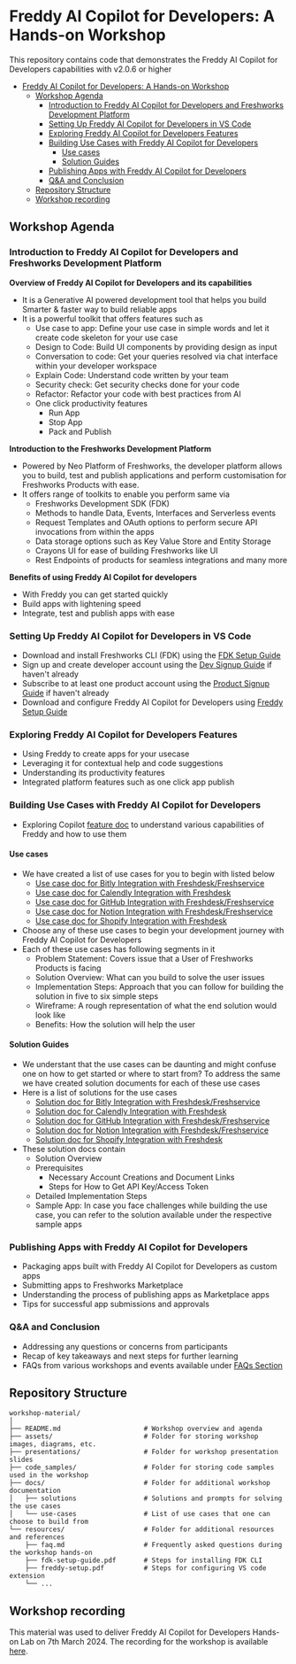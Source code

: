 # Freddy AI Copilot for Developers: A Hands-on Workshop

This repository contains code that demonstrates the Freddy AI Copilot for Developers capabilities with v2.0.6 or higher

- [Freddy AI Copilot for Developers: A Hands-on Workshop](#freddy-copilot-for-developers-a-hands-on-workshop)
  - [Workshop Agenda](#workshop-agenda)
    - [Introduction to Freddy AI Copilot for Developers and Freshworks Development Platform](#introduction-to-freddy-copilot-and-freshworks-development-platform)
    - [Setting Up Freddy AI Copilot for Developers in VS Code](#setting-up-freddy-copilot-in-vs-code)
    - [Exploring Freddy AI Copilot for Developers Features](#exploring-freddy-copilot-features)
    - [Building Use Cases with Freddy AI Copilot for Developers](#building-use-cases-with-freddy-copilot-for-developers)
      - [Use cases](#use-cases)
      - [Solution Guides](#solution-guides)
    - [Publishing Apps with Freddy AI Copilot for Developers](#publishing-apps-with-freddy-copilot)
    - [Q\&A and Conclusion](#qa-and-conclusion)
  - [Repository Structure](#repository-structure)
  - [Workshop recording](#workshop-recording)

## Workshop Agenda

### Introduction to Freddy AI Copilot for Developers and Freshworks Development Platform
**Overview of Freddy AI Copilot for Developers and its capabilities**
- It is a Generative AI powered development tool that helps you build Smarter & faster way to build reliable apps
- It is a powerful toolkit that offers features such as
  - Use case to app: Define your use case in simple words and let it create code skeleton for your use case
  - Design to Code: Build UI components by providing design as input
  - Conversation to code: Get your queries resolved via chat interface within your developer workspace
  - Explain Code: Understand code written by your team
  - Security check: Get security checks done for your code
  - Refactor: Refactor your code with best practices from AI
  - One click productivity features
    - Run App
    - Stop App
    - Pack and Publish

**Introduction to the Freshworks Development Platform**
- Powered by Neo Platform of Freshworks, the developer platform allows you to build, test and publish applications and perform customisation for Freshworks Products with ease.
- It offers range of toolkits to enable you perform same via
  - Freshworks Development SDK (FDK)
  - Methods to handle Data, Events, Interfaces and Serverless events
  - Request Templates and OAuth options to perform secure API invocations from within the apps
  - Data storage options such as Key Value Store and Entity Storage
  - Crayons UI for ease of building Freshworks like UI
  - Rest Endpoints of products for seamless integrations and many more

**Benefits of using Freddy AI Copilot for developers**
  - With Freddy you can get started quickly
  - Build apps with lightening speed
  - Integrate, test and publish apps with ease

### Setting Up Freddy AI Copilot for Developers in VS Code
- Download and install Freshworks CLI (FDK) using the [FDK Setup Guide](resources/fdk-setup-guide.pdf)
- Sign up and create developer account using the [Dev Signup Guide](https://freshworks.dev/docs/guides/setup/dev-signup/) if haven't already
- Subscribe to at least one product account using the [Product Signup Guide](https://freshworks.dev/docs/guides/setup/product-signup/) if haven't already
- Download and configure Freddy AI Copilot for Developers using [Freddy Setup Guide](resources/freddy-setup.pdf)

### Exploring Freddy AI Copilot for Developers Features
- Using Freddy to create apps for your usecase
- Leveraging it for contextual help and code suggestions
- Understanding its productivity features
- Integrated platform features such as one click app publish

### Building Use Cases with Freddy AI Copilot for Developers
- Exploring Copilot [feature doc](https://developers-staging.freshworks.com/docs/guides/fcd-setup/features/) to understand various capabilities of Freddy and how to use them

#### Use cases

- We have created a list of use cases for you to begin with listed below
  - [Use case doc for Bitly Integration with Freshdesk/Freshservice](docs/use-cases/Bitly-Freshdesk-Freshservice.md)
  - [Use case doc for Calendly Integration with Freshdesk](docs/use-cases/Calendly-Freshdesk.md) 
  - [Use case doc for GitHub Integration with Freshdesk/Freshservice](docs/use-cases/GitHub-Freshdesk.md)
  - [Use case doc for Notion Integration with Freshdesk/Freshservice](docs/use-cases/Notion-Freshdesk-Freshservice.md) 
  - [Use case doc for Shopify Integration with Freshdesk](docs/use-cases/Shopify-Freshdesk.md)
- Choose any of these use cases to begin your development journey with Freddy AI Copilot for Developers
- Each of these use cases has following segments in it
  - Problem Statement: Covers issue that a User of Freshworks Products is facing
  - Solution Overview: What can you build to solve the user issues
  - Implementation Steps: Approach that you can follow for building the solution in five to six simple steps
  - Wireframe: A rough representation of what the end solution would look like
  - Benefits: How the solution will help the user

#### Solution Guides

- We understant that the use cases can be daunting and might confuse one on how to get started or where to start from? To address the same we have created solution documents for each of these use cases
- Here is a list of solutions for the use cases
  - [Solution doc for Bitly Integration with Freshdesk/Freshservice](docs/solutions/Bitly-Freshdesk-Freshservice.md)
  - [Solution doc for Calendly Integration with Freshdesk](docs/solutions/Calendly-Freshdesk.md) 
  - [Solution doc for GitHub Integration with Freshdesk/Freshservice](docs/solutions/GitHub-Freshdesk-Freshservice.md)
  - [Solution doc for Notion Integration with Freshdesk/Freshservice](docs/solutions/Notion-Freshdesk-Freshservice.md)
  - [Solution doc for Shopify Integration with Freshdesk](docs/solutions/Shopify-Freshdesk.md)
- These solution docs contain
  - Solution Overview
  - Prerequisites
    - Necessary Account Creations and Document Links
    - Steps for How to Get API Key/Access Token
  - Detailed Implementation Steps
  - Sample App: In case you face challenges while building the use case, you can refer to the solution available under the respective sample apps

### Publishing Apps with Freddy AI Copilot for Developers
- Packaging apps built with Freddy AI Copilot for Developers as custom apps
- Submitting apps to Freshworks Marketplace
- Understanding the process of publishing apps as Marketplace apps
- Tips for successful app submissions and approvals

### Q&A and Conclusion
- Addressing any questions or concerns from participants
- Recap of key takeaways and next steps for further learning
- FAQs from various workshops and events available under [FAQs Section](resources/faq.md)

## Repository Structure

```
workshop-material/
│
├── README.md                     # Workshop overview and agenda
├── assets/                       # Folder for storing workshop images, diagrams, etc.
├── presentations/                # Folder for workshop presentation slides
├── code_samples/                 # Folder for storing code samples used in the workshop
├── docs/                         # Folder for additional workshop documentation
│   ├── solutions                 # Solutions and prompts for solving the use cases
│   └── use-cases                 # List of use cases that one can choose to build from
└── resources/                    # Folder for additional resources and references
    ├── faq.md                    # Frequently asked questions during the workshop hands-on
    ├── fdk-setup-guide.pdf       # Steps for installing FDK CLI
    ├── freddy-setup.pdf          # Steps for configuring VS code extension
    └── ...
```

## Workshop recording

This material was used to deliver Freddy AI Copilot for Developers Hands-on Lab on 7th March 2024. The recording for the workshop is available [here](https://freshworks.box.com/s/y559afhkxf02q8591js1da3yuw7938wl).
